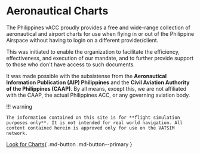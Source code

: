 # Aeronautical Charts

The Philippines vACC proudly provides a free and wide-range collection of aeronautical and airport charts for use when flying in or out of the Philippine Airspace without having to login on a different provider/client. 

This was initiated to enable the organization to facilitate the efficiency, effectiveness, and execution of our mandate, and to further provide support to those who don't have access to such documents.

It was made possible with the subsistense from the **Aeronautical Information Publication (AIP) Philippines** and the **Civil Aviation Authority of the Philippines (CAAP)**. By all means, except this, we are not affiliated with the CAAP, the actual Philippines ACC, or any governing aviation body.

!!! warning

    The information contained on this site is for **flight simulation purposes only**. It is not intended for real world navigation. All content contained herein is approved only for use on the VATSIM network.

[Look for Charts](https://vatphil.com/charts){ .md-button .md-button--primary }